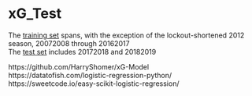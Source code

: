 # xG_Test

The <a href="https://drive.google.com/open?id=1UmjHj11uoGeoWdiNDPRoMBnGsiAcDv8w">training set</a> spans, with the exception of the lockout-shortened 2012 season, 20072008 through 20162017<br>
The <a href="https://drive.google.com/open?id=1cvIFsDJFNWYHBoSNAegZ1qHy72HHYQiz">test set</a> includes 20172018 and 20182019
<p>
https://github.com/HarryShomer/xG-Model<br>
https://datatofish.com/logistic-regression-python/<br>
https://sweetcode.io/easy-scikit-logistic-regression/<br>
